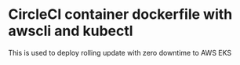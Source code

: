 # CircleCI container dockerfile with awscli and kubectl
This is used to deploy rolling update with zero downtime to AWS EKS
